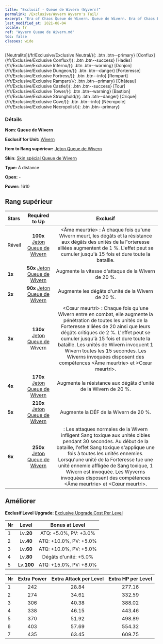 ```yaml
---
title: "Exclusif - Queue de Wivern (Wyvern)"
permalink: /Exclusive/Wyvern Wyvern's Tail/
excerpt: "Era of Chaos Queue de Wivern. Queue de Wivern. Era of Chaos Exclusif Queue de Wivern. Wivern Exclusif."
last_modified_at: 2021-08-04
locale: fr
ref: "Wyvern Queue de Wivern.md"
toc: false
classes: wide
---
```

 [Neutralité](/fr/Exclusive/Exclusive Neutral/){: .btn .btn--primary} [Conflux](/fr/Exclusive/Exclusive Conflux/){: .btn .btn--success} [Hadès](/fr/Exclusive/Exclusive Inferno/){: .btn .btn--warning} [Donjon](/fr/Exclusive/Exclusive Dungeon/){: .btn .btn--danger} [Forteresse](/fr/Exclusive/Exclusive Fortress/){: .btn .btn--info} [Rempart](/fr/Exclusive/Exclusive Rampart/){: .btn .btn--primary} [Château](/fr/Exclusive/Exclusive Castle/){: .btn .btn--success} [Tour](/fr/Exclusive/Exclusive Tower/){: .btn .btn--warning} [Bastion](/fr/Exclusive/Exclusive Stronghold/){: .btn .btn--danger} [Crique](/fr/Exclusive/Exclusive Cove/){: .btn .btn--info} [Nécropole](/fr/Exclusive/Exclusive Necropolis/){: .btn .btn--primary} 

### Détails
 **Nom: Queue de Wivern** 

 **Exclusif for Unit:** [Wivern](/fr/units/Wyvern/) 

 **Item to Rang supérieur:** [Jeton Queue de Wivern](/ItemsFR/con_996/)

 **Skin:** [Skin spécial Queue de Wivern](/ItemsFR/con_664/)

 **Type:** À distance

 **Open:** -

 **Power:** 1610

## Rang supérieur

  |     Stars    |  Required to Up | Exclusif |
  |:-------------|:---------------:|:---------------:|
  |  Réveil  | **100x** [Jeton Queue de Wivern](/ItemsFR/con_996/) | <Âme meurtrie> : À chaque fois qu'une Wivern meurt, les dégâts et la résistance aux dégâts des unités de la Forteresse alliées augmentent de 1 %. L'effet peut se cumuler jusqu'à 15 fois et dure toute la bataille. |
  | **1x** <i class="fas fa-star"/> | **50x** [Jeton Queue de Wivern](/ItemsFR/con_996/) | Augmente la vitesse d'attaque de la Wivern de 20 %. |
  | **2x** <i class="fas fa-star"/> | **90x** [Jeton Queue de Wivern](/ItemsFR/con_996/) | Augmente les dégâts d'unité de la Wivern de 20 %. |
  | **3x** <i class="fas fa-star"/> | **130x** [Jeton Queue de Wivern](/ItemsFR/con_996/) | <Cœur meurtri> : Chaque fois qu'une Wivern entre en combat, elle augmente la pénétration de toutes les unités de la Forteresse alliées de 20 ainsi que leurs dégâts critiques de 2 %. L'effet peut se cumuler jusqu'à 15 fois et dure toute la bataille. Les unités de Wivern invoquent 1 Wivern toutes les 15 secondes. Les Wiverns invoquées disposent des compétences <Âme meurtrie> et >Cœur meurtri>. |
  | **4x** <i class="fas fa-star"/> | **170x** [Jeton Queue de Wivern](/ItemsFR/con_996/) | Augmente la résistance aux dégâts d'unité de la Wivern de 20 %. |
  | **5x** <i class="fas fa-star"/> | **210x** [Jeton Queue de Wivern](/ItemsFR/con_996/) | Augmente la DÉF de la Wivern de 20 %. |
  | **6x** <i class="fas fa-star"/> | **250x** [Jeton Queue de Wivern](/ItemsFR/con_996/) | <Sang meurtri> : Les attaques normales de la Wivern infligent Sang toxique aux unités cibles pendant 30 secondes. Au début de la bataille, l'effet Sang toxique s'applique une fois à toutes les unités ennemies. Lorsqu'une unité de la Forteresse tue une unité ennemie affligée de Sang toxique, 1 Wivern est invoquée. Les Wyverns invoquées disposent des compétences <Âme meurtrie> et <Cœur meurtri>. |


## Améliorer
 **Exclusif Level Upgrade:** [Exclusive Upgrade Cost Per Level](/Exclusive/ExclusiveUpgradeCostPerLevel/)

  |  Nr  |   Level  | Bonus at Level |
  |:-----|:--------:|:--------------:|
  | 1 | Lv.**20** | ATQ: +5.0%, PV: +3.0% |
  | 2 | Lv.**40** | ATQ: +10.0%, PV: +5.0% |
  | 3 | Lv.**60** | ATQ: +10.0%, PV: +5.0% |
  | 4 | Lv.**80** | Dégâts d'unité: +5.0% |
  | 5 | Lv.**100** | ATQ: +15.0%, PV: +8.0% |


  |  Nr  |  Extra Power | Extra Attack per Level | Extra HP per Level |
  |:-----|:--------:|:--------:|:--------:|
  | 1 | 242 | 28.84 | 277.16 |
  | 2 | 274 | 34.61 | 332.59 |
  | 3 | 306 | 40.38 | 388.02 |
  | 4 | 338 | 46.15 | 443.46 |
  | 5 | 370 | 51.92 | 498.89 |
  | 6 | 403 | 57.69 | 554.32 |
  | 7 | 435 | 63.45 | 609.75 |


